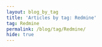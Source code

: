 ```yaml
---
layout: blog_by_tag
title: 'Articles by tag: Redmine'
tag: Redmine
permalink: /blog/tag/Redmine/
hide: true
---
```


